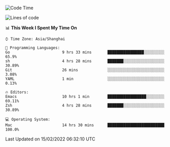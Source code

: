 <!--START_SECTION:waka-->
![Code Time](http://img.shields.io/badge/Code%20Time-615%20hrs%2039%20mins-blue)

![Lines of code](https://img.shields.io/badge/From%20Hello%20World%20I%27ve%20Written-22%20Thousand%20lines%20of%20code-blue)

📊 **This Week I Spent My Time On** 

```text
⌚︎ Time Zone: Asia/Shanghai

💬 Programming Languages: 
Go                       9 hrs 33 mins       ████████████████░░░░░░░░░   65.9% 
sh                       4 hrs 28 mins       ███████░░░░░░░░░░░░░░░░░░   30.89% 
Git                      26 mins             ░░░░░░░░░░░░░░░░░░░░░░░░░   3.08% 
YAML                     1 min               ░░░░░░░░░░░░░░░░░░░░░░░░░   0.13%

🔥 Editors: 
Emacs                    10 hrs 1 min        █████████████████░░░░░░░░   69.11% 
Zsh                      4 hrs 28 mins       ███████░░░░░░░░░░░░░░░░░░   30.89%

💻 Operating System: 
Mac                      14 hrs 30 mins      █████████████████████████   100.0%

```


 Last Updated on 15/02/2022 06:32:10 UTC
<!--END_SECTION:waka-->
